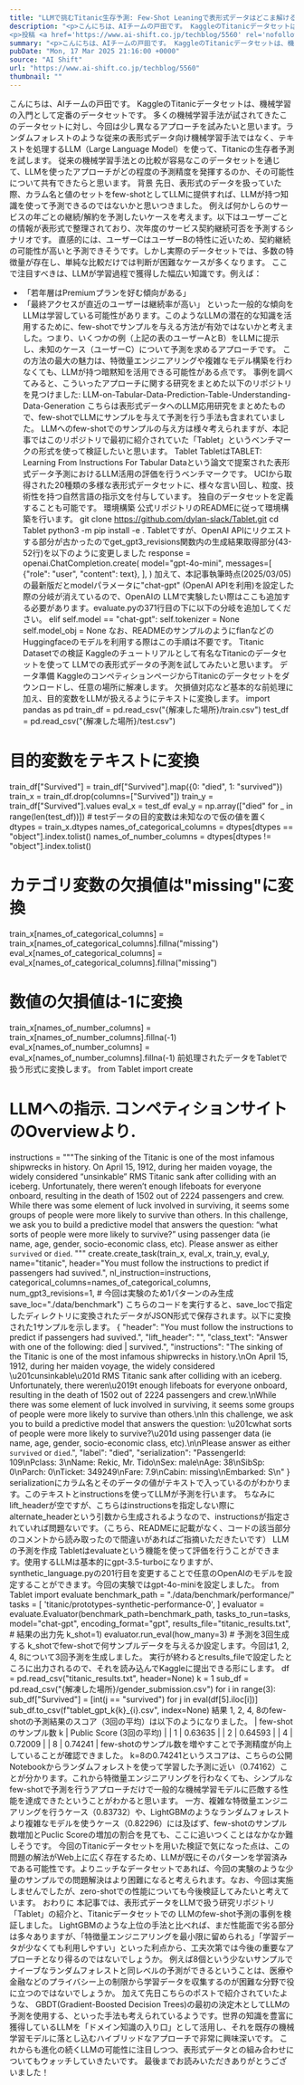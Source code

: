 ```yaml
---
title: "LLMで挑むTitanic生存予測: Few-Shot Leaningで表形式データはどこま解ける？"
description: "<p>こんにちは、AIチームの戸田です。 KaggleのTitanicデータセットは、機械学習の入門として定番のデータセットです。 多くの機械学習手法が試されてきたこのデータセットに対し、今回は少し異なるアプローチを試みたいと [&#8230;]</p>
<p>投稿 <a href='https://www.ai-shift.co.jp/techblog/5560' rel='nofollow'>LLMで挑むTitanic生存予測: Few-Shot Leaningで表形式データはどこま解ける？</a> は <a href='https://www.ai-shift.co.jp' rel='nofollow'>株式会社AI Shift</a> に最初に表示されました。</p>"
summary: "<p>こんにちは、AIチームの戸田です。 KaggleのTitanicデータセットは、機械学習の入門として定番のデータセットです。 多くの機械学習手法が試されてきたこのデータセットに対し、今回は少し異なるアプローチを試みたいと [&#823"
pubDate: "Mon, 17 Mar 2025 21:16:00 +0000"
source: "AI Shift"
url: "https://www.ai-shift.co.jp/techblog/5560"
thumbnail: ""
---
```


こんにちは、AIチームの戸田です。
KaggleのTitanicデータセットは、機械学習の入門として定番のデータセットです。
多くの機械学習手法が試されてきたこのデータセットに対し、今回は少し異なるアプローチを試みたいと思います。ランダムフォレストのような従来の表形式データ向け機械学習手法ではなく、テキストを処理するLLM（Large Language Model）を使って、Titanicの生存者予測を試します。
従来の機械学習手法との比較が容易なこのデータセットを通じて、LLMを使ったアプローチがどの程度の予測精度を発揮するのか、その可能性について共有できたらと思います。
背景
先日、表形式のデータを扱っていた際、カラム名と値のセットをfew-shotとしてLLMに提供すれば、LLMが持つ知識を使って予測できるのではないかと思いつきました。
例えば何かしらのサービスの年ごとの継続/解約を予測したいケースを考えます。以下はユーザーごとの情報が表形式で整理されており、次年度のサービス契約継続可否を予測するシナリオです。
直感的には、ユーザーCはユーザーBの特性に近いため、契約継続の可能性が高いと予測できそうです。しかし実際のデータセットでは、多数の特徴量が存在し、単純な比較だけでは判断が困難なケースが多くなります。
ここで注目すべきは、LLMが学習過程で獲得した幅広い知識です。例えば：
- 「若年層はPremiumプランを好む傾向がある」
- 「最終アクセスが直近のユーザーは継続率が高い」
といった一般的な傾向をLLMは学習している可能性があります。このようなLLMの潜在的な知識を活用するために、few-shotでサンプルを与える方法が有効ではないかと考えました。つまり、いくつかの例（上記の表のユーザーAとB）をLLMに提示し、未知のケース（ユーザーC）について予測を求めるアプローチです。
この方法の最大の魅力は、特徴量エンジニアリングや複雑なモデル構築を行わなくても、LLMが持つ暗黙知を活用できる可能性がある点です。
事例を調べてみると、こういったアプローチに関する研究をまとめた以下のリポジトリを見つけました:
LLM-on-Tabular-Data-Prediction-Table-Understanding-Data-Generation
こちらは表形式データへのLLM応用研究をまとめたもので、few-shotでLLMにサンプルを与えて予測を行う手法も含まれていました。
LLMへのfew-shotでのサンプルの与え方は様々考えられますが、本記事ではこのリポジトリで最初に紹介されていた「Tablet」というベンチマークの形式を使って検証したいと思います。
Tablet
TabletはTABLET: Learning From Instructions For Tabular Dataという論文で提案された表形式データ予測におけるLLM活用の評価を行うベンチマークです。
UCIから取得された20種類の多様な表形式データセットに、様々な言い回し、粒度、技術性を持つ自然言語の指示文を付与しています。 独自のデータセットを定義することも可能です。
環境構築
公式リポジトリのREADMEに従って環境構築を行います。
git clone https://github.com/dylan-slack/Tablet.git
cd Tablet
python3 -m pip install -e .
Tabletですが、OpenAI APIにリクエストする部分が古かったのでget_gpt3_revisions関数内の生成結果取得部分(43-52行)を以下のように変更しました
response = openai.ChatCompletion.create(
model="gpt-4o-mini",
messages=[
{"role": "user", "content": text},
],
)
加えて、本記事執筆時点(2025/03/05)の最新版だとmodelパラメータに"chat-gpt" (OpenAI APIを利用)を設定した際の分岐が消えているので、OpenAIの LLMで実験したい際はここも追加する必要があります。evaluate.pyの371行目の下に以下の分岐を追加してください。
elif self.model == "chat-gpt":
self.tokenizer = None
self.model_obj = None
なお、READMEのサンプルのようにflanなどのHuggingfaceのモデルを利用する際はこの手順は不要です。
Titanic Datasetでの検証
Kaggleのチュートリアルとして有名なTitanicのデータセットを使って LLMでの表形式データの予測を試してみたいと思います。
データ準備
KaggleのコンペティションページからTitanicのデータセットをダウンロードし、任意の場所に解凍します。
欠損値対応など基本的な前処理に加え、目的変数をLLMが扱えるようにテキストに変換します。
import pandas as pd
train_df = pd.read_csv("{解凍した場所}/train.csv")
test_df = pd.read_csv("{解凍した場所}/test.csv")
# 目的変数をテキストに変換
train_df["Survived"] = train_df["Survived"].map({0: "died", 1: "survived"})
train_x = train_df.drop(columns=["Survived"])
train_y = train_df["Survived"].values
eval_x = test_df
eval_y = np.array(["died" for _ in range(len(test_df))]) # testデータの目的変数は未知なので仮の値を置く
dtypes = train_x.dtypes
names_of_categorical_columns = dtypes[dtypes == "object"].index.tolist()
names_of_number_columns = dtypes[dtypes != "object"].index.tolist()
# カテゴリ変数の欠損値は"missing"に変換
train_x[names_of_categorical_columns] = train_x[names_of_categorical_columns].fillna("missing")
eval_x[names_of_categorical_columns] = eval_x[names_of_categorical_columns].fillna("missing")
# 数値の欠損値は-1に変換
train_x[names_of_number_columns] = train_x[names_of_number_columns].fillna(-1)
eval_x[names_of_number_columns] = eval_x[names_of_number_columns].fillna(-1)
前処理されたデータをTabletで扱う形式に変換します。
from Tablet import create
# LLMへの指示. コンペティションサイトのOverviewより.
instructions = """The sinking of the Titanic is one of the most infamous shipwrecks in history.
On April 15, 1912, during her maiden voyage, the widely considered “unsinkable” RMS Titanic sank after colliding with an iceberg. Unfortunately, there weren’t enough lifeboats for everyone onboard, resulting in the death of 1502 out of 2224 passengers and crew.
While there was some element of luck involved in surviving, it seems some groups of people were more likely to survive than others.
In this challenge, we ask you to build a predictive model that answers the question: “what sorts of people were more likely to survive?” using passenger data (ie name, age, gender, socio-economic class, etc).
Please answer as either `survived` or `died`.
"""
create.create_task(train_x,
eval_x,
train_y,
eval_y,
name="titanic",
header="You must follow the instructions to predict if passengers had suvived.",
nl_instruction=instructions,
categorical_columns=names_of_categorical_columns,
num_gpt3_revisions=1, # 今回は実験のため1パターンのみ生成
save_loc="./data/benchmark")
こちらのコードを実行すると、save_locで指定したディレクトリに変換されたデータがJSON形式で保存されます。以下に変換された1サンプルを示します。
{
"header": "You must follow the instructions to predict if passengers had suvived.",
"lift_header": "",
"class_text": "Answer with one of the following: died | survived.",
"instructions": "The sinking of the Titanic is one of the most infamous shipwrecks in history.\nOn April 15, 1912, during her maiden voyage, the widely considered \u201cunsinkable\u201d RMS Titanic sank after colliding with an iceberg. Unfortunately, there weren\u2019t enough lifeboats for everyone onboard, resulting in the death of 1502 out of 2224 passengers and crew.\nWhile there was some element of luck involved in surviving, it seems some groups of people were more likely to survive than others.\nIn this challenge, we ask you to build a predictive model that answers the question: \u201cwhat sorts of people were more likely to survive?\u201d using passenger data (ie name, age, gender, socio-economic class, etc).\n\nPlease answer as either `survived` or `died`.",
"label": "died",
"serialization": "PassengerId: 109\nPclass: 3\nName: Rekic, Mr. Tido\nSex: male\nAge: 38\nSibSp: 0\nParch: 0\nTicket: 349249\nFare: 7.9\nCabin: missing\nEmbarked: S\n"
}
serializationにカラム名とそのデータの値がテキストで入っているのがわかります。このテキストとinstructionsを使ってLLMが予測を行います。
ちなみにlift_headerが空ですが、こちらはinstructionsを指定しない際にalternate_headerという引数から生成されるようなので、instructionsが指定されていれば問題ないです。（こちら、READMEに記載がなく、コードの該当部分のコメントから読み取ったので間違いがあればご指摘いただきたいです）
LLMの予測を作成
Tabletはevaluateという機能を使って評価を行うことができます。使用するLLMは基本的にgpt-3.5-turboになりますが、synthetic_language.pyの201行目を変更することで任意のOpenAIのモデルを設定することができます。今回の実験ではgpt-4o-miniを設定しました。
from Tablet import evaluate
benchmark_path = "./data/benchmark/performance/"
tasks = [
'titanic/prototypes-synthetic-performance-0',
]
evaluator = evaluate.Evaluator(benchmark_path=benchmark_path,
tasks_to_run=tasks,
model="chat-gpt",
encoding_format="gpt",
results_file="titanic_results.txt", # 結果の出力先
k_shot=1)
evaluator.run_eval(how_many=3) # 予測を3回生成する
k_shotでfew-shotで何サンプルデータを与えるか設定します。今回は1, 2, 4, 8について3回予測を生成しました。
実行が終わるとresults_fileで設定したところに出力されるので、それを読み込んでKaggleに提出できる形にします。
df = pd.read_csv("titanic_results.txt", header=None)
k = 1
sub_df = pd.read_csv("{解凍した場所}/gender_submission.csv")
for i in range(3):
sub_df["Survived"] = [int(j == "survived") for j in eval(df[5].iloc[i])]
sub_df.to_csv(f"tablet_gpt_k{k}_{i}.csv", index=None)
結果
1, 2, 4, 8のfew-shotの予測結果のスコア（3回の平均）は以下のようになりました。
| few-shotのサンプル数 k | Public Score (3回の平均) |
| 1 | 0.63635 |
| 2 | 0.64593 |
| 4 | 0.72009 |
| 8 | 0.74241 |
few-shotのサンプル数を増やすことで予測精度が向上していることが確認できました。
k=8の0.74241というスコアは、こちらの公開Notebookからランダムフォレストを使って学習した予測に近い（0.74162）ことが分かります。これから特徴量エンジニアリングを行わなくても、シンプルなfew-shotで予測を行うアプローチだけで一般的な機械学習モデルに匹敵する性能を達成できたということがわかると思います。
一方、複雑な特徴量エンジニアリングを行うケース（0.83732）や、LightGBMのようなランダムフォレストより複雑なモデルを使うケース（0.82296）には及ばず、few-shotのサンプル数増加とPuclic Scoreの増加の割合を見ても、ここに追いつくことはなかなか難しそうです。
今回のTitanicデータセットを用いた検証で気になった点は、この問題の解法がWeb上に広く存在するため、LLMが既にそのパターンを学習済みである可能性です。よりニッチなデータセットであれば、今回の実験のような少量のサンプルでの問題解決はより困難になると考えられます。なお、今回は実施しませんでしたが、zero-shotでの性能についても今後検証してみたいと考えています。
おわりに
本記事では、表形式データをLLMで扱う研究リポジトリ「Tablet」の紹介と、Titanicデータセットでの LLMのfew-shot予測の事例を検証しました。
LightGBMのような上位の手法と比べれば、まだ性能面で劣る部分は多々ありますが、「特徴量エンジニアリングを最小限に留められる」「学習データが少なくても利用しやすい」といった利点から、工夫次第では今後の重要なアプローチとなり得るのではないでしょうか。
例えば8個という少ないサンプルでナイーブなランダムフォレストと同レベルの予測ができるということは、医療や金融などのプライバシー上の制限から学習データを収集するのが困難な分野で役に立つのではないでしょうか。
加えて先日こちらのポストで紹介されていたような、 GBDT(Gradient-Boosted Decision Trees)の最初の決定木としてLLMの予測を使用する、といった手法も考えられているようです。世界の知識を豊富に獲得しているLLMを「ドメイン知識の入り口」として活用し、それを既存の機械学習モデルに落とし込むハイブリッドなアプローチで非常に興味深いです。
これからも進化の続くLLMの可能性に注目しつつ、表形式データとの組み合わせについてもウォッチしていきたいです。
最後までお読みいただきありがとうございました！